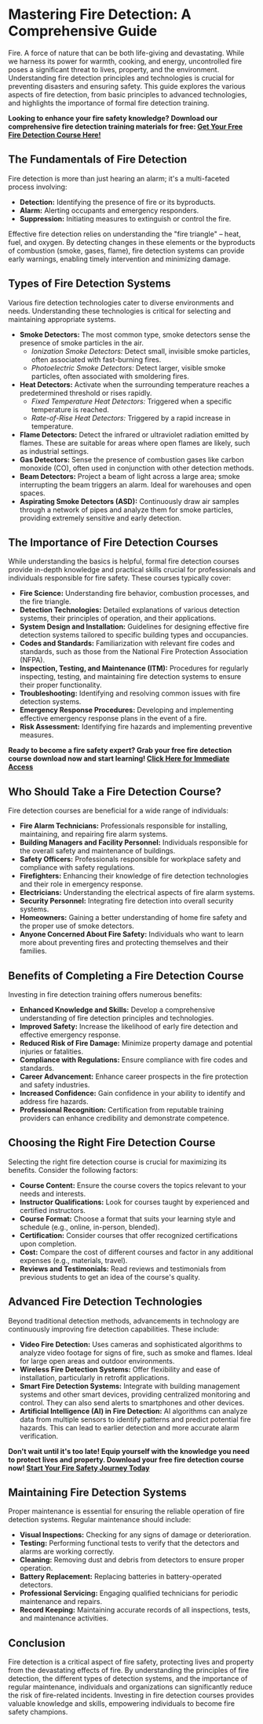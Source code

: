 # Mastering Fire Detection: A Comprehensive Guide

Fire. A force of nature that can be both life-giving and devastating. While we harness its power for warmth, cooking, and energy, uncontrolled fire poses a significant threat to lives, property, and the environment. Understanding fire detection principles and technologies is crucial for preventing disasters and ensuring safety. This guide explores the various aspects of fire detection, from basic principles to advanced technologies, and highlights the importance of formal fire detection training.

**Looking to enhance your fire safety knowledge? Download our comprehensive fire detection training materials for free: [Get Your Free Fire Detection Course Here!](https://udemywork.com/fire-detection)**

## The Fundamentals of Fire Detection

Fire detection is more than just hearing an alarm; it's a multi-faceted process involving:

*   **Detection:** Identifying the presence of fire or its byproducts.
*   **Alarm:** Alerting occupants and emergency responders.
*   **Suppression:** Initiating measures to extinguish or control the fire.

Effective fire detection relies on understanding the "fire triangle" – heat, fuel, and oxygen. By detecting changes in these elements or the byproducts of combustion (smoke, gases, flame), fire detection systems can provide early warnings, enabling timely intervention and minimizing damage.

## Types of Fire Detection Systems

Various fire detection technologies cater to diverse environments and needs. Understanding these technologies is critical for selecting and maintaining appropriate systems.

*   **Smoke Detectors:** The most common type, smoke detectors sense the presence of smoke particles in the air.
    *   *Ionization Smoke Detectors:* Detect small, invisible smoke particles, often associated with fast-burning fires.
    *   *Photoelectric Smoke Detectors:* Detect larger, visible smoke particles, often associated with smoldering fires.
*   **Heat Detectors:** Activate when the surrounding temperature reaches a predetermined threshold or rises rapidly.
    *   *Fixed Temperature Heat Detectors:* Triggered when a specific temperature is reached.
    *   *Rate-of-Rise Heat Detectors:* Triggered by a rapid increase in temperature.
*   **Flame Detectors:** Detect the infrared or ultraviolet radiation emitted by flames. These are suitable for areas where open flames are likely, such as industrial settings.
*   **Gas Detectors:** Sense the presence of combustion gases like carbon monoxide (CO), often used in conjunction with other detection methods.
*   **Beam Detectors:** Project a beam of light across a large area; smoke interrupting the beam triggers an alarm. Ideal for warehouses and open spaces.
*   **Aspirating Smoke Detectors (ASD):** Continuously draw air samples through a network of pipes and analyze them for smoke particles, providing extremely sensitive and early detection.

## The Importance of Fire Detection Courses

While understanding the basics is helpful, formal fire detection courses provide in-depth knowledge and practical skills crucial for professionals and individuals responsible for fire safety. These courses typically cover:

*   **Fire Science:** Understanding fire behavior, combustion processes, and the fire triangle.
*   **Detection Technologies:** Detailed explanations of various detection systems, their principles of operation, and their applications.
*   **System Design and Installation:** Guidelines for designing effective fire detection systems tailored to specific building types and occupancies.
*   **Codes and Standards:** Familiarization with relevant fire codes and standards, such as those from the National Fire Protection Association (NFPA).
*   **Inspection, Testing, and Maintenance (ITM):** Procedures for regularly inspecting, testing, and maintaining fire detection systems to ensure their proper functionality.
*   **Troubleshooting:** Identifying and resolving common issues with fire detection systems.
*   **Emergency Response Procedures:** Developing and implementing effective emergency response plans in the event of a fire.
*   **Risk Assessment:** Identifying fire hazards and implementing preventive measures.

**Ready to become a fire safety expert? Grab your free fire detection course download now and start learning! [Click Here for Immediate Access](https://udemywork.com/fire-detection)**

## Who Should Take a Fire Detection Course?

Fire detection courses are beneficial for a wide range of individuals:

*   **Fire Alarm Technicians:** Professionals responsible for installing, maintaining, and repairing fire alarm systems.
*   **Building Managers and Facility Personnel:** Individuals responsible for the overall safety and maintenance of buildings.
*   **Safety Officers:** Professionals responsible for workplace safety and compliance with safety regulations.
*   **Firefighters:** Enhancing their knowledge of fire detection technologies and their role in emergency response.
*   **Electricians:** Understanding the electrical aspects of fire alarm systems.
*   **Security Personnel:** Integrating fire detection into overall security systems.
*   **Homeowners:** Gaining a better understanding of home fire safety and the proper use of smoke detectors.
*   **Anyone Concerned About Fire Safety:** Individuals who want to learn more about preventing fires and protecting themselves and their families.

## Benefits of Completing a Fire Detection Course

Investing in fire detection training offers numerous benefits:

*   **Enhanced Knowledge and Skills:** Develop a comprehensive understanding of fire detection principles and technologies.
*   **Improved Safety:** Increase the likelihood of early fire detection and effective emergency response.
*   **Reduced Risk of Fire Damage:** Minimize property damage and potential injuries or fatalities.
*   **Compliance with Regulations:** Ensure compliance with fire codes and standards.
*   **Career Advancement:** Enhance career prospects in the fire protection and safety industries.
*   **Increased Confidence:** Gain confidence in your ability to identify and address fire hazards.
*   **Professional Recognition:** Certification from reputable training providers can enhance credibility and demonstrate competence.

## Choosing the Right Fire Detection Course

Selecting the right fire detection course is crucial for maximizing its benefits. Consider the following factors:

*   **Course Content:** Ensure the course covers the topics relevant to your needs and interests.
*   **Instructor Qualifications:** Look for courses taught by experienced and certified instructors.
*   **Course Format:** Choose a format that suits your learning style and schedule (e.g., online, in-person, blended).
*   **Certification:** Consider courses that offer recognized certifications upon completion.
*   **Cost:** Compare the cost of different courses and factor in any additional expenses (e.g., materials, travel).
*   **Reviews and Testimonials:** Read reviews and testimonials from previous students to get an idea of the course's quality.

## Advanced Fire Detection Technologies

Beyond traditional detection methods, advancements in technology are continuously improving fire detection capabilities. These include:

*   **Video Fire Detection:** Uses cameras and sophisticated algorithms to analyze video footage for signs of fire, such as smoke and flames. Ideal for large open areas and outdoor environments.
*   **Wireless Fire Detection Systems:** Offer flexibility and ease of installation, particularly in retrofit applications.
*   **Smart Fire Detection Systems:** Integrate with building management systems and other smart devices, providing centralized monitoring and control. They can also send alerts to smartphones and other devices.
*   **Artificial Intelligence (AI) in Fire Detection:** AI algorithms can analyze data from multiple sensors to identify patterns and predict potential fire hazards. This can lead to earlier detection and more accurate alarm verification.

**Don't wait until it's too late! Equip yourself with the knowledge you need to protect lives and property. Download your free fire detection course now! [Start Your Fire Safety Journey Today](https://udemywork.com/fire-detection)**

## Maintaining Fire Detection Systems

Proper maintenance is essential for ensuring the reliable operation of fire detection systems. Regular maintenance should include:

*   **Visual Inspections:** Checking for any signs of damage or deterioration.
*   **Testing:** Performing functional tests to verify that the detectors and alarms are working correctly.
*   **Cleaning:** Removing dust and debris from detectors to ensure proper operation.
*   **Battery Replacement:** Replacing batteries in battery-operated detectors.
*   **Professional Servicing:** Engaging qualified technicians for periodic maintenance and repairs.
*   **Record Keeping:** Maintaining accurate records of all inspections, tests, and maintenance activities.

## Conclusion

Fire detection is a critical aspect of fire safety, protecting lives and property from the devastating effects of fire. By understanding the principles of fire detection, the different types of detection systems, and the importance of regular maintenance, individuals and organizations can significantly reduce the risk of fire-related incidents. Investing in fire detection courses provides valuable knowledge and skills, empowering individuals to become fire safety champions.
